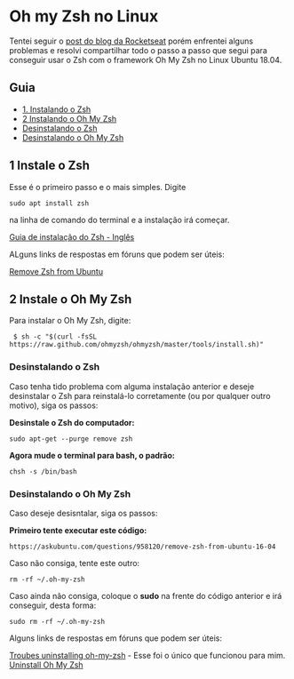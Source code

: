 # Oh my Zsh no Linux
Tentei seguir o [post do blog da Rocketseat](https://blog.rocketseat.com.br/terminal-com-oh-my-zsh-spaceship-dracula-e-mais/) porém enfrentei alguns problemas e resolvi compartilhar todo o passo a passo que segui para conseguir usar o Zsh com o framework Oh My Zsh no 
Linux Ubuntu 18.04.  
## Guia
- [1. Instalando o Zsh](#1-instale-o-zsh)
- [2 Instalando o Oh My Zsh](#2-instale-o-oh-my-zsh)
- [Desinstalando o Zsh](#desinstalando-o-zsh)
- [Desinstalando o Oh My Zsh](#desinstalando-o-oh-my-zsh)
## 1 Instale o Zsh
Esse é o primeiro passo e o mais simples.
Digite  
  
```sudo apt install zsh```
  
na linha de comando do terminal e a instalação irá começar.
  
[Guia de instalação do Zsh - Inglês](https://github.com/ohmyzsh/ohmyzsh/wiki/Installing-ZSH)  
  
ALguns links de respostas em fóruns que podem ser úteis:  
  
[Remove Zsh from Ubuntu](https://askubuntu.com/questions/958120/remove-zsh-from-ubuntu-16-04)  
  
## 2 Instale o Oh My Zsh
  
Para instalar o Oh My Zsh, digite:  
  
``` $ sh -c "$(curl -fsSL https://raw.github.com/ohmyzsh/ohmyzsh/master/tools/install.sh)"```  
    
### Desinstalando o Zsh
  
Caso tenha tido problema com alguma instalação anterior e deseje desinstalar o Zsh para reinstalá-lo corretamente (ou por qualquer outro motivo), siga os passos:  
  
**Desinstale o Zsh do computador:**  
  
```sudo apt-get --purge remove zsh```  
  
**Agora mude o terminal para bash, o padrão:**  
  
```chsh -s /bin/bash```  
  
### Desinstalando o Oh My Zsh

Caso deseje desisntalar, siga os passos:  
  
**Primeiro tente executar este código:**  
  
```https://askubuntu.com/questions/958120/remove-zsh-from-ubuntu-16-04```  
  
Caso não consiga, tente este outro:  
  
```rm -rf ~/.oh-my-zsh```  
  
Caso ainda não consiga, coloque o **sudo** na frente do código anterior e irá conseguir, desta forma:  
  
```sudo rm -rf ~/.oh-my-zsh```  
  
Alguns links de respostas em fóruns que podem ser úteis:  
  
[Troubes uninstalling oh-my-zsh](https://stackoverflow.com/questions/9813983/troubles-uninstalling-oh-my-zsh) - Esse foi o único que funcionou para mim.  
[Uninstall Oh My Zsh](https://askubuntu.com/questions/963874/uninstall-oh-my-zsh)
